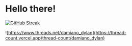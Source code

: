# Hello there!


[![GitHub Streak](https://github-readme-streak-stats.herokuapp.com?user=dylandamiano&theme=dark-smoky&hide_border=true)](https://git.io/streak-stats)

![https://www.threads.net/damiano_dylan](https://thread-count.vercel.app/thread-count/damiano_dylan)

<!--
**dylandamiano/dylandamiano** is a ✨ _special_ ✨ repository because its `README.md` (this file) appears on your GitHub profile.

Here are some ideas to get you started:

- 🔭 I’m currently working on ...
- 🌱 I’m currently learning ...
- 👯 I’m looking to collaborate on ...
- 🤔 I’m looking for help with ...
- 💬 Ask me about ...
- 📫 How to reach me: ...
- 😄 Pronouns: ...
- ⚡ Fun fact: ...
-->
